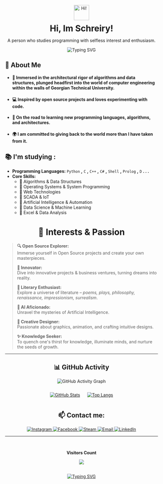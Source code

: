 <div align="center">
  <img src="https://media.giphy.com/media/hvRJCLFzcasrR4ia7z/giphy.gif" width="50" alt="Hi!"/>
  <h1 style="margin: 10px 0;">Hi, Im Schreiry!</h1>
  <p>A person who studies programming with selfless interest and enthusiasm.</p>

</div>

<p align="center">
  <img src="https://readme-typing-svg.demolab.com?font=Fira+Code&size=22&duration=3000&pause=500&color=4493f8&center=true&width=670&lines=They+say+Text+is+the+best+source+of+infomraton!?;All+Right,Enjoy+your+reading+and+Welcome!;Here,+a+little+and+modestly+about+me" alt="Typing SVG" />
</p>



## 🧠 **About Me**
- #### 🏫 Immersed in the architectural rigor of algorithms and data structures, plunged headfirst into the world of computer engineering within the walls of Georgian Technical University.
- #### 💻 Inspired by open source projects and loves experimenting with code.
- #### 🌱 On the road to learning new programming languages, algorithms, and architectures.
- #### 🌍 I am committed to giving back to the world more than I have taken from it.




 
## 📚 I'm studying :

- **Programming Languages:** `Python` **,** `C` **,** `C++` **,** `C#` **,** `Shell` **,** `Prolog` **,** `D` **. . .**
- **Core Skills:**
  - 🔹 Algorithms & Data Structures
  - 🔹 Operating Systems & System Programming
  - 🔹 Web Technologies
  - 🔹 SCADA & IoT
  - 🔹 Artificial Intelligence & Automation
  - 🔹 Data Science & Machine Learning
  - 🔹 Excel & Data Analysis




<div align="center">

# 🎯 **Interests & Passion**

</div>

> **🔍 Open Source Explorer:**  
> Immerse yourself in Open Source projects and create your own masterpieces.
> 
> **🦄 Innovator:**  
> Dive into innovative projects & business ventures, turning dreams into reality.
> 
> **📖 Literary Enthusiast:**  
> Explore a universe of literature – *poems, plays, philosophy, renaissance, impressionism, surrealism*.
> 
> **👾 AI Aficionado:**  
> Unravel the mysteries of Artificial Intelligence.
> 
> **🎨 Creative Designer:**  
> Passionate about graphics, animation, and crafting intuitive designs.
> 
> **✨ Knowledge Seeker:**  
> To quench one's thirst for knowledge, illuminate minds, and nurture the seeds of growth.

<div align="center">
  
---


## 📊 **GitHub Activity**

<p align="center">
  <img src="https://github-readme-activity-graph.vercel.app/graph?username=Schreiry&theme=github-dark" alt="GitHub Activity Graph" />
</p>

<div align="center">
  <span style="display:inline-block;">
    
  [![GitHub Stats](https://github-readme-stats.vercel.app/api?username=Schreiry&show_icons=true&bg_color=0d1117&title_color=58a6ff&text_color=c9d1d9&icon_color=58a6ff&hide_border=true)](https://github.com/anuraghazra/github-readme-stats)
  
  </span>
  <span style="display:inline-block; margin-left: 20px;">
    
  [![Top Langs](https://github-readme-stats.vercel.app/api/top-langs/?username=Schreiry&layout=donut&theme=github_dark)](https://github.com/anuraghazra/github-readme-stats)
    
  </span>
</div>



## 📫 Contact me:
  <div align="center">
  <a href="https://instagram.com/schreitory" target="_blank">
    <img src="https://img.shields.io/badge/Instagram-E4405F?style=for-the-badge&logo=instagram&logoColor=white" alt="Instagram">
  </a>
  <a href="https://facebook.com/Schreitory" target="_blank">
    <img src="https://img.shields.io/badge/Facebook-1877F2?style=for-the-badge&logo=facebook&logoColor=white" alt="Facebook">
  </a>
  <a href="https://steamcommunity.com/id/76561199262537312" target="_blank">
    <img src="https://img.shields.io/badge/Steam-171a21?style=for-the-badge&logo=steam&logoColor=white" alt="Steam">
  </a>
  <a href="mailto:schreiry@gmail.com" target="_blank">
    <img src="https://img.shields.io/badge/Email-D14836?style=for-the-badge&logo=gmail&logoColor=white" alt="Email">
  </a>
    <a href="https://www.linkedin.com/in/david-greve-683a79265/">
      <img src="https://img.shields.io/badge/LinkedIn-blue?style=for-the-badge&logo=linkedin&logoColor=white" alt="LinkedIn">
    </a>
</div>


---

<div align="center">
<br>
<p align="centre"><b>Visitors Count</b></p>  
<p align="center"><img align="center" src="https://profile-counter.glitch.me/{Schreiry}/count.svg" /></p> 
</div>

<div align="center">
<br>
<a href="https://git.io/typing-svg" >
  <img src="https://readme-typing-svg.demolab.com?font=Fira+Code&size=25%&pause=1000&color=4493f8&center=true&vCenter=true&width=435&height=25%&lines=✨+Thank+you+for+visit!+✨;I'm+waiting for+you+again!" alt="Typing SVG" /></a>
</div>


</div>
















